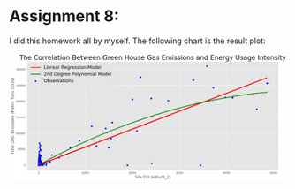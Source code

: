 # Assignment 8:

I did this homework all by myself. The following chart is the result plot:

![Alt text](hh1827_HW8.png)